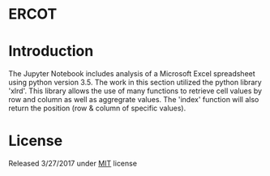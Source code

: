 # ERCOT

# Introduction

The Jupyter Notebook includes analysis of a Microsoft Excel spreadsheet using python version 3.5.  The work in this section utilized the python library 'xlrd'.  This library allows the use of many functions to retrieve cell values by row and column as well as aggregrate values.  The 'index' function will also return the position (row & column of specific values). 

# License

Released 3/27/2017 under [MIT](https://choosealicense.com/licenses/mit/) license
